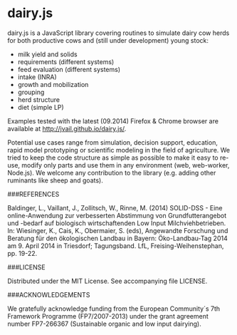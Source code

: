 dairy.js
========

dairy.js is a JavaScript library covering routines to simulate dairy cow herds for both productive cows and 
(still under development) young stock:

  * milk yield and solids
  * requirements (different systems)
  * feed evaluation (different systems)
  * intake (INRA)
  * growth and mobilization
  * grouping
  * herd structure
  * diet (simple LP)
  
Examples tested with the latest (09.2014) Firefox & Chrome browser are available at http://jvail.github.io/dairy.js/.

Potential use cases range from simulation, decision support, education, rapid model prototyping or scientific modeling in the field of agriculture. We tried to keep the code structure as simple as possible to make it easy to re-use, modify only parts and use them in any environment (web, web-worker, Node.js). We welcome any contribution to the library (e.g. adding other ruminants like sheep and goats).

###REFERENCES

Baldinger, L., Vaillant, J., Zollitsch, W., Rinne, M. (2014) SOLID-DSS - Eine online-Anwendung zur verbesserten 
Abstimmung von Grundfutterangebot und -bedarf auf biologisch wirtschaftenden Low Input Milchviehbetrieben.
In: Wiesinger, K., Cais, K., Obermaier, S. (eds), Angewandte Forschung und Beratung für den ökologischen Landbau in 
Bayern: Öko-Landbau-Tag 2014 am 9. April 2014 in Triesdorf; Tagungsband. LfL, Freising-Weihenstephan, pp. 19-22.

###LICENSE

Distributed under the MIT License. See accompanying file LICENSE.

###ACKNOWLEDGEMENTS

We gratefully acknowledge funding from the European Community´s 7th Framework Programme (FP7/2007-2013) under the grant 
agreement number FP7-266367 (Sustainable organic and low input dairying).
